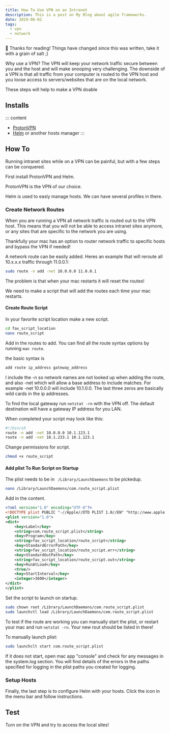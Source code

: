 ```yaml
---
title: How To Use VPN on an Intranet
description: This is a post on My Blog about agile frameworks.
date: 2019-06-02
tags:
  - vpn
  - network
---
```


<div class="notification">
 👋 Thanks for reading! Things have changed since this was written, take it with a grain of salt ;)
</div>

Why use a VPN? The VPN will keep your network traffic secure between you and the host and will make snooping very challenging. The downside of a VPN is that all traffic from your computer is routed to the VPN host and you loose access to servers/websites that are on the local network.

These steps will help to make a VPN doable

## Installs

::: content

- [ProtonVPN](https://protonvpn.com)
- [Helm](https://apps.apple.com/us/app/helm-hosts-file-manager/id1099472017?mt=12) or another hosts manager
  :::

## How To

Running intranet sites while on a VPN can be painful, but with a few steps can be conquered.

First install ProtonVPN and Helm.

ProtonVPN is the VPN of our choice.

Helm is used to easly manage hosts. We can have several profiles in there.

### Create Network Routes

When you are running a VPN all network traffic is routed out to the VPN host. This means that you will not be able to access intranet sites anymore, or any sites that are specific to the network you are using.

Thankfully your mac has an option to router network traffic to specific hosts and bypass the VPN if needed!

A network route can be easily added. Heres an example that will reroute all 10.x.x.x traffic through 11.0.0.1:

```bash
sudo route -n add -net 10.0.0.0 11.0.0.1
```

The problem is that when your mac restarts it will reset the routes!

We need to make a script that will add the routes each time your mac restarts.

#### Create Route Script

In your favorite script location make a new script.

```bash
cd fav_script_location
nano route_script
```

Add in the routes to add. You can find all the route syntax options by running `man route`.

the basic syntax is

```bash
add route ip_address gateway_address
```

I include the -n so network names are not looked up when adding the route, and also -net which will allow a base address to include matches. For example -net 10.0.0.0 will include 10.1.0.0. The last three zeros are basically wild cards in the ip addresses.

To find the local gateway run `netstat -rn` with the VPN off. The default destination will have a gateway IP address for you LAN.

When completed your script may look like this:

```bash
#!/bin/sh
route -n add -net 10.0.0.0 10.1.123.1
route -n add -net 10.1.233.1 10.1.123.1
```

Change permissions for script.

```bash
chmod +x route_script
```

#### Add plist To Run Script on Startup

The plist needs to be in ` /Library/LaunchDaemons` to be pickedup.

```bash
nano /Library/LaunchDaemons/com.route_script.plist
```

Add in the content.

```xml
<?xml version="1.0" encoding="UTF-8"?>
<!DOCTYPE plist PUBLIC "-//Apple//DTD PLIST 1.0//EN" "http://www.apple.com/DTDs/PropertyList-1.0.dtd">
<plist version="1.0">
<dict>
    <key>Label</key>
    <string>com.route_script.plist</string>
    <key>Program</key>
    <string>fav_script_location/route_script</string>
    <key>StandardErrorPath</key>
    <string>fav_script_location/route_script.err</string>
    <key>StandardOutPath</key>
    <string>fav_script_location/route_script.out</string>
    <key>RunAtLoad</key>
    <true/>
    <key>StartInterval</key>
    <integer>3600</integer>
</dict>
</plist>
```

Set the script to launch on startup.

```bash
sudo chown root /Library/LaunchDaemons/com.route_script.plist
sudo launchctl load /Library/LaunchDaemons/com.route_script.plist
```

To test if the route are working you can manually start the plist, or restart your mac and run `netstat -rn`. Your new rout should be listed in there!

To manually launch plist:

```bash
sudo launchclt start com.route_script.plist
```

If it does not start, open mac app "console" and check for any messages in the system.log section. You will find details of the errors in the paths specified for logging in the plist paths you created for logging.

### Setup Hosts

Finally, the last step is to configure Helm with your hosts. Click the icon in the menu bar and follow instructions.

## Test

Turn on the VPN and try to access the local sites!
